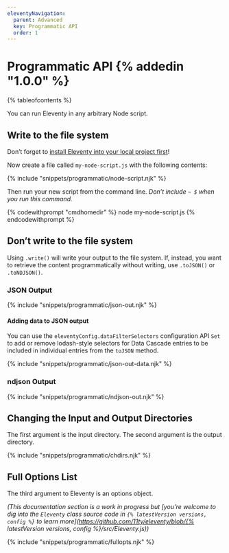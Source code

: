 ```yaml
---
eleventyNavigation:
  parent: Advanced
  key: Programmatic API
  order: 1
---
```


# Programmatic API {% addedin "1.0.0" %}<!-- Beta 10 or Canary 50 -->

{% tableofcontents %}

You can run Eleventy in any arbitrary Node script.

## Write to the file system

Don’t forget to [install Eleventy into your local project first](/docs/#step-2-install-eleventy)!

Now create a file called `my-node-script.js` with the following contents:

{% include "snippets/programmatic/node-script.njk" %}

Then run your new script from the command line. _Don’t include `~ $` when you run this command._

{% codewithprompt "cmdhomedir" %}
node my-node-script.js
{% endcodewithprompt %}

## Don’t write to the file system

Using `.write()` will write your output to the file system. If, instead, you want to retrieve the content programmatically without writing, use `.toJSON()` or `.toNDJSON()`.

### JSON Output

{% include "snippets/programmatic/json-out.njk" %}

#### Adding data to JSON output

You can use the `eleventyConfig.dataFilterSelectors` configuration API `Set` to add or remove lodash-style selectors for Data Cascade entries to be included in individual entries from the `toJSON` method.

{% include "snippets/programmatic/json-out-data.njk" %}

### ndjson Output

{% include "snippets/programmatic/ndjson-out.njk" %}

## Changing the Input and Output Directories

The first argument is the input directory. The second argument is the output directory.

{% include "snippets/programmatic/chdirs.njk" %}

## Full Options List

The third argument to Eleventy is an options object.

_(This documentation section is a work in progress but [you’re welcome to dig into the `Eleventy` class source code in `{% latestVersion versions, config %}` to learn more](https://github.com/11ty/eleventy/blob/{% latestVersion versions, config %}/src/Eleventy.js))_

{% include "snippets/programmatic/fullopts.njk" %}

